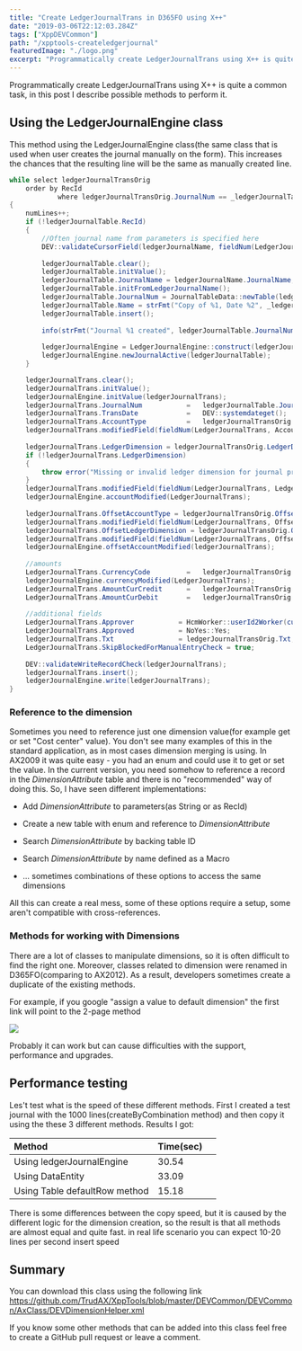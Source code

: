 ```yaml
---
title: "Create LedgerJournalTrans in D365FO using X++"
date: "2019-03-06T22:12:03.284Z"
tags: ["XppDEVCommon"]
path: "/xpptools-createledgerjournal"
featuredImage: "./logo.png"
excerpt: "Programmatically create LedgerJournalTrans using X++ is quite a common task, in this post I describe possible options to perform it"
---
```


Programmatically create LedgerJournalTrans using X++ is quite a common task, in this post I describe possible methods to perform it.

## Using the LedgerJournalEngine class

This method using the LedgerJournalEngine class(the same class that is used when user creates the journal manually on the form). This 
increases the chances that the resulting line will be the same as manually created line.

```csharp
while select ledgerJournalTransOrig
    order by RecId
            where ledgerJournalTransOrig.JournalNum == _ledgerJournalTableOrig.JournalNum
{
    numLines++;
    if (!ledgerJournalTable.RecId)
    {
        //Often journal name from parameters is specified here
        DEV::validateCursorField(ledgerJournalName, fieldNum(LedgerJournalName, JournalName));
    
        ledgerJournalTable.clear();
        ledgerJournalTable.initValue();
        ledgerJournalTable.JournalName = ledgerJournalName.JournalName;
        ledgerJournalTable.initFromLedgerJournalName();
        ledgerJournalTable.JournalNum = JournalTableData::newTable(ledgerJournalTable).nextJournalId();
        ledgerJournalTable.Name = strFmt("Copy of %1, Date %2", _ledgerJournalTableOrig.JournalNum, DEV::systemdateget());
        ledgerJournalTable.insert();
    
        info(strFmt("Journal %1 created", ledgerJournalTable.JournalNum));
    
        ledgerJournalEngine = LedgerJournalEngine::construct(ledgerJournalTable.JournalType);
        ledgerJournalEngine.newJournalActive(ledgerJournalTable);
    }

    ledgerJournalTrans.clear();
    ledgerJournalTrans.initValue();
    ledgerJournalEngine.initValue(ledgerJournalTrans);
    ledgerJournalTrans.JournalNum           =   ledgerJournalTable.JournalNum;
    ledgerJournalTrans.TransDate            =   DEV::systemdateget();
    ledgerJournalTrans.AccountType          =   ledgerJournalTransOrig.AccountType;
    ledgerJournalTrans.modifiedField(fieldNum(LedgerJournalTrans, AccountType));
    
    ledgerJournalTrans.LedgerDimension = ledgerJournalTransOrig.LedgerDimension;
    if (!ledgerJournalTrans.LedgerDimension)
    {
        throw error("Missing or invalid ledger dimension for journal process");
    }
    ledgerJournalTrans.modifiedField(fieldNum(LedgerJournalTrans, LedgerDimension));
    ledgerJournalEngine.accountModified(LedgerJournalTrans);
        
    ledgerJournalTrans.OffsetAccountType = ledgerJournalTransOrig.OffsetAccountType;
    ledgerJournalTrans.modifiedField(fieldNum(LedgerJournalTrans, OffsetAccountType));
    ledgerJournalTrans.OffsetLedgerDimension = ledgerJournalTransOrig.OffsetLedgerDimension;
    ledgerJournalTrans.modifiedField(fieldNum(LedgerJournalTrans, OffsetLedgerDimension));
    ledgerJournalEngine.offsetAccountModified(ledgerJournalTrans);
    
    //amounts
    LedgerJournalTrans.CurrencyCode         =   ledgerJournalTransOrig.CurrencyCode;
    ledgerJournalEngine.currencyModified(LedgerJournalTrans);
    LedgerJournalTrans.AmountCurCredit      =   ledgerJournalTransOrig.AmountCurCredit;
    LedgerJournalTrans.AmountCurDebit       =   ledgerJournalTransOrig.AmountCurDebit;
    
    //additional fields
    LedgerJournalTrans.Approver           = HcmWorker::userId2Worker(curuserid());
    LedgerJournalTrans.Approved           = NoYes::Yes;
    ledgerJournalTrans.Txt                = ledgerJournalTransOrig.Txt;
    LedgerJournalTrans.SkipBlockedForManualEntryCheck = true;
    
    DEV::validateWriteRecordCheck(ledgerJournalTrans);
    ledgerJournalTrans.insert();
    ledgerJournalEngine.write(ledgerJournalTrans);
}
```

### Reference to the dimension

Sometimes you need to reference just one dimension value(for example get or set "Cost center" value). You don't see many examples of this in the standard application, as in most cases dimension merging is using. In AX2009 it was quite easy - you had an enum and could use it to get or set the value. In the current version, you need somehow to reference a record in the *DimensionAttribute* table and there is no "recommended" way of doing this. So, I have seen different implementations:

- Add *DimensionAttribute* to parameters(as String or as RecId)

- Create a new table with enum and reference to *DimensionAttribute*

- Search *DimensionAttribute* by backing table ID

- Search *DimensionAttribute* by name defined as a Macro

- ... sometimes combinations of these options to access the same dimensions

All this can create a real mess, some of these options require a setup, some aren't compatible with cross-references.

### Methods for working with Dimensions

There are a lot of classes to manipulate dimensions, so it is often difficult to find the right one. Moreover, classes related to dimension were renamed in D365FO(comparing to AX2012). As a result, developers sometimes create a duplicate of the existing methods.

For example, if you google "assign a value to default dimension" the first link will point to the 2-page method

![](DimLongMethod.png)

 Probably it can work but can cause difficulties with the support, performance and upgrades.

## Performance testing

Les't test what is the speed of these different methods. First I created a test journal with the 1000 lines(createByCombination method) and then copy it using the these 3 different methods. Results I got:

| Method                        | Time(sec) |      |
| :---------------------------- | :-------- | ---- |
| Using ledgerJournalEngine     | 30.54     |      |
| Using DataEntity              | 33.09     |      |
| Using Table defaultRow method | 15.18     |      |

There is some differences between the copy speed, but it is caused by the different logic for the dimension creation, so the result is that all methods are almost equal and quite fast. in real life scenario you can expect 10-20 lines per second insert speed  



## Summary

You can download this class using the following link https://github.com/TrudAX/XppTools/blob/master/DEVCommon/DEVCommon/AxClass/DEVDimensionHelper.xml

If you know some other methods that can be added into this class feel free to create a GitHub pull request or leave a comment.
